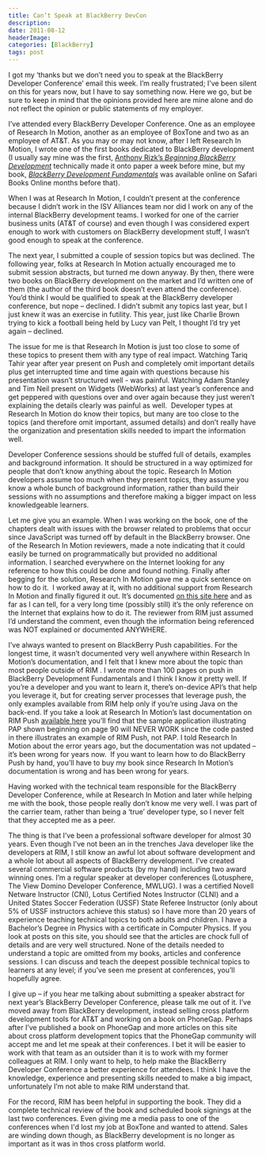 ```yaml
---
title: Can’t Speak at BlackBerry DevCon
description: 
date: 2011-08-12
headerImage: 
categories: [BlackBerry]
tags: post
---
```


I got my ‘thanks but we don’t need you to speak at the BlackBerry Developer Conference’ email this week. I’m really frustrated; I’ve been silent on this for years now, but I have to say something now. Here we go, but be sure to keep in mind that the opinions provided here are mine alone and do not reflect the opinion or public statements of my employer.

I’ve attended every BlackBerry Developer Conference. One as an employee of Research In Motion, another as an employee of BoxTone and two as an employee of AT&T. As you may or may not know, after I left Research In Motion, I wrote one of the first books dedicated to BlackBerry development (I usually say mine was the first, [Anthony Rizk’s _Beginning BlackBerry Development_](http://www.amazon.com/gp/product/1430272252/ref=as_li_ss_tl?ie=UTF8&tag=mcnsof-20&linkCode=as2&camp=217145&creative=399369&creativeASIN=1430272252) technically made it onto paper a week before mine, but my book, [_BlackBerry Development Fundamentals_](http://www.bbdevfundamentals.com) was available online on Safari Books Online months before that).

When I was at Research In Motion, I couldn’t present at the conference because I didn’t work in the ISV Alliances team nor did I work on any of the internal BlackBerry development teams. I worked for one of the carrier business units (AT&T of course) and even though I was considered expert enough to work with customers on BlackBerry development stuff, I wasn’t good enough to speak at the conference.

The next year, I submitted a couple of session topics but was declined. The following year, folks at Research In Motion actually encouraged me to submit session abstracts, but turned me down anyway. By then, there were two books on BlackBerry development on the market and I’d written one of them (the author of the third book doesn’t even attend the conference). You’d think I would be qualified to speak at the BlackBerry developer conference, but nope – declined. I didn’t submit any topics last year, but I just knew it was an exercise in futility. This year, just like Charlie Brown trying to kick a football being held by Lucy van Pelt, I thought I’d try yet again – declined.

The issue for me is that Research In Motion is just too close to some of these topics to present them with any type of real impact. Watching Tariq Tahir year after year present on Push and completely omit important details plus get interrupted time and time again with questions because his presentation wasn’t structured well - was painful. Watching Adam Stanley and Tim Neil present on Widgets (WebWorks) at last year’s conference and get peppered with questions over and over again because they just weren’t explaining the details clearly was painful as well.  Developer types at Research In Motion do know their topics, but many are too close to the topics (and therefore omit important, assumed details) and don’t really have the organization and presentation skills needed to impart the information well.

Developer Conference sessions should be stuffed full of details, examples and background information. It should be structured in a way optimized for people that don’t know anything about the topic. Research In Motion developers assume too much when they present topics, they assume you know a whole bunch of background information, rather than build their sessions with no assumptions and therefore making a bigger impact on less knowledgeable learners.

Let me give you an example. When I was working on the book, one of the chapters dealt with issues with the browser related to problems that occur since JavaScript was turned off by default in the BlackBerry browser. One of the Research In Motion reviewers, made a note indicating that it could easily be turned on programmatically but provided no additional information. I searched everywhere on the Internet looking for any reference to how this could be done and found nothing. Finally after begging for the solution, Research In Motion gave me a quick sentence on how to do it.  I worked away at it, with no additional support from Research In Motion and finally figured it out. It’s documented [on this site here](index.php/blackberry/programmatically-enabling-javascript-in-the-blackberry-browser.html) and as far as I can tell, for a very long time (possibly still) it’s the only reference on the Internet that explains how to do it. The reviewer from RIM just assumed I’d understand the comment, even though the information being referenced was NOT explained or documented ANYWHERE.

I’ve always wanted to present on BlackBerry Push capabilities. For the longest time, it wasn’t documented very well anywhere within Research In Motion’s documentation, and I felt that I knew more about the topic than most people outside of RIM . I wrote more than 100 pages on push in BlackBerry Development Fundamentals and I think I know it pretty well. If you’re a developer and you want to learn it, there’s on-device API’s that help you leverage it, but for creating server processes that leverage push, the only examples available from RIM help only if you’re using Java on the back-end. If you take a look at Research In Motion’s last documentation on RIM Push [available here](http://docs.blackberry.com/en/developers/deliverables/1369/BlackBerry_Browser_Version_4.3_Content_Developer_Guide.pdf) you’ll find that the sample application illustrating PAP shown beginning on page 90 will NEVER WORK since the code pasted in there illustrates an example of RIM Push, not PAP. I told Research In Motion about the error years ago, but the documentation was not updated – it’s been wrong for years now.  If you want to learn how to do BlackBerry Push by hand, you’ll have to buy my book since Research In Motion’s documentation is wrong and has been wrong for years.

Having worked with the technical team responsible for the BlackBerry Developer Conference, while at Research In Motion and later while helping me with the book, those people really don’t know me very well. I was part of the carrier team, rather than being a ‘true’ developer type, so I never felt that they accepted me as a peer.

The thing is that I’ve been a professional software developer for almost 30 years. Even though I’ve not been an in the trenches Java developer like the developers at RIM, I still know an awful lot about software development and a whole lot about all aspects of BlackBerry development. I’ve created several commercial software products (by my hand) including two award winning ones. I’m a regular speaker at developer conferences (Lotusphere, The View Domino Developer Conference, MWLUG). I was a certified Novell Netware Instructor (CNI), Lotus Certified Notes Instructor (CLNI) and a United States Soccer Federation (USSF) State Referee Instructor (only about 5% of USSF instructors achieve this status) so I have more than 20 years of experience teaching technical topics to both adults and children. I have a Bachelor’s Degree in Physics with a certificate in Computer Physics. If you look at posts on this site, you should see that the articles are chock full of details and are very well structured. None of the details needed to understand a topic are omitted from my books, articles and conference sessions. I can discuss and teach the deepest possible technical topics to learners at any level; if you’ve seen me present at conferences, you’ll hopefully agree.

I give up – if you hear me talking about submitting a speaker abstract for next year’s BlackBerry Developer Conference, please talk me out of it. I’ve moved away from BlackBerry development, instead selling cross platform development tools for AT&T and working on a book on PhoneGap. Perhaps after I’ve published a book on PhoneGap and more articles on this site about cross platform development topics that the PhoneGap community will accept me and let me speak at their conferences. I bet it will be easier to work with that team as an outsider than it is to work with my former colleagues at RIM. I only want to help, to help make the BlackBerry Developer Conference a better experience for attendees. I think I have the knowledge, experience and presenting skills needed to make a big impact, unfortunately I’m not able to make RIM understand that.

For the record, RIM has been helpful in supporting the book. They did a complete technical review of the book and scheduled book signings at the last two conferences. Even giving me a media pass to one of the conferences when I'd lost my job at BoxTone and wanted to attend. Sales are winding down though, as BlackBerry development is no longer as important as it was in thos cross platform world.